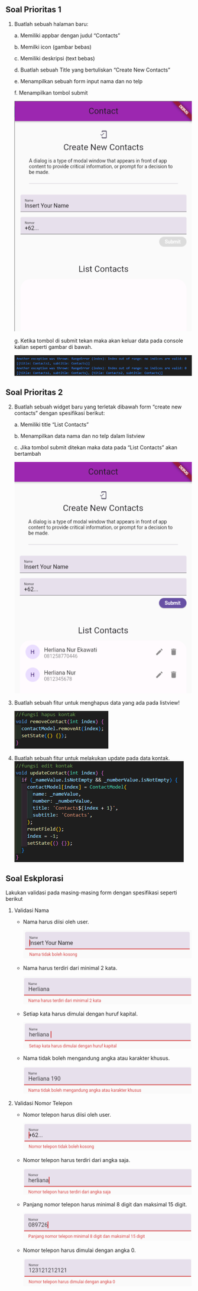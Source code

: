 ## Soal Prioritas 1
1. Buatlah sebuah halaman baru:
   
   a. Memiliki appbar dengan judul “Contacts”

   b. Memilki icon (gambar bebas)

   c. Memiliki deskripsi (text bebas)
   
   d. Buatlah sebuah Title yang bertuliskan “Create New Contacts”
   
   e. Menampilkan sebuah form input nama dan no telp

   f. Menampilkan tombol submit

   ![soalprioritas1](soalprioritas1.1.png)

   g. Ketika tombol di submit tekan maka akan keluar data pada console kalian seperti gambar di bawah. 

   ![soalprioritas1](soalprioritas1.2.png)

## Soal Prioritas 2
2. Buatlah sebuah widget baru yang terletak dibawah form “create new contacts” dengan spesifikasi berikut:
   
   a. Memiliki title “List Contacts”

   b. Menampilkan data nama dan no telp dalam listview

   c. Jika tombol submit ditekan maka data pada “List Contacts” akan bertambah

   ![soalprioritas2](soalprioritas2.1.png)

3. Buatlah sebuah fitur untuk menghapus data yang ada pada listview!

   ![soalprioritas2](soalprioritas2.2.png)

4. Buatlah sebuah fitur untuk melakukan update pada data kontak.
   ![soalprioritas2](soalprioritas2.3.png)

## Soal Eskplorasi

Lakukan validasi pada masing-masing form dengan spesifikasi seperti berikut
1. Validasi Nama
   - Nama harus diisi oleh user.
     
     ![soaleksplorasi](soaleksplorasi1.1.png)

   - Nama harus terdiri dari minimal 2 kata.
     
     ![soaleksplorasi](soaleksplorasi1.2.png)

   - Setiap kata harus dimulai dengan huruf kapital.

     ![soaleksplorasi](soaleksplorasi1.3.png)
     
   - Nama tidak boleh mengandung angka atau karakter khusus.

     ![soaleksplorasi](soaleksplorasi1.4.png)

2. Validasi Nomor Telepon
   - Nomor telepon harus diisi oleh user.

     ![soaleksplorasi](soaleksplorasi1.5.png)

   - Nomor telepon harus terdiri dari angka saja.

     ![soaleksplorasi](soaleksplorasi1.6.png)

   - Panjang nomor telepon harus minimal 8 digit dan maksimal 15 digit.

     ![soaleksplorasi](soaleksplorasi1.7.png)

   - Nomor telepon harus dimulai dengan angka 0.

     ![soaleksplorasi](soaleksplorasi1.8.png)
